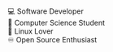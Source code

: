 :computer: Software Developer  
:open_book: Computer Science Student  
:penguin: Linux Lover  
:infinity: Open Source Enthusiast
